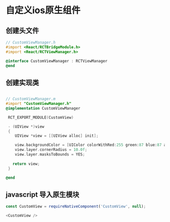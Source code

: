 # 自定义ios原生组件

## 创建头文件

```objective-c
// CustomViewManager.h
#import <React/RCTBridgeModule.h>
#import <React/RCTViewManager.h>

@interface CustomViewManager : RCTViewManager
@end

```

## 创建实现类

```objective-c

// CustomViewManager.m
#import "CustomViewManager.h"
@implementation CustomViewManager

 RCT_EXPORT_MODULE(CustomView)

 - (UIView *)view
 {
    UIView *view = [[UIView alloc] init];

    view.backgroundColor = [UIColor colorWithRed:255 green:87 blue:87 alpha:1];
    view.layer.cornerRadius = 10.0f;
    view.layer.masksToBounds = YES;
    
   return view;
 }

@end


```

## javascript 导入原生模块

```js
const CustomView = requireNativeComponent('CustomView', null);

<CustomView />
```
